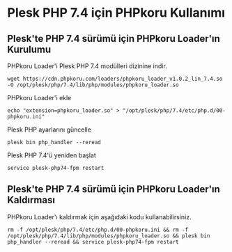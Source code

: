 # Plesk PHP 7.4 için PHPkoru Kullanımı #

## Plesk'te PHP 7.4 sürümü için PHPkoru Loader'ın Kurulumu ##

PHPkoru Loader'i Plesk PHP 7.4 modülleri dizinine indir.

```shell
wget https://cdn.phpkoru.com/loaders/phpkoru_loader_v1.0.2_lin_7.4.so -O /opt/plesk/php/7.4/lib/php/modules/phpkoru_loader.so
```

PHPkoru Loader'i ekle
```shell
echo "extension=phpkoru_loader.so" > "/opt/plesk/php/7.4/etc/php.d/00-phpkoru.ini"
```

Plesk PHP ayarlarını güncelle
```shell
plesk bin php_handler --reread
```

Plesk PHP 7.4'ü yeniden başlat
```shell
service plesk-php74-fpm restart
```

## Plesk'te PHP 7.4 sürümü için PHPkoru Loader'ın Kaldırması ##

PHPkoru Loader'ı kaldırmak için aşağıdaki kodu kullanabilirsiniz.
```shell
rm -f /opt/plesk/php/7.4/etc/php.d/00-phpkoru.ini && rm -f /opt/plesk/php/7.4/lib/php/modules/phpkoru_loader.so && plesk bin php_handler --reread && service plesk-php74-fpm restart
```